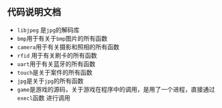 ## 代码说明文档

- `libjpeg` 是`jpg`的解码库
- `bmp`用于有关于`bmp`图片的所有函数
- `camera`用于有关摄影和照相的所有函数
- `rfid` 用于有关刷卡的所有函数
- `uart`用于有关蓝牙的所有函数
- `touch`是关于案件的所有函数
- `jpg`是关于`jpg`的所有函数
- `game`是游戏的源码，关于游戏在程序中的调用，是用了一个进程，直接通过`execl`函数 进行调用
